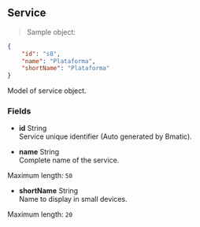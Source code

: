 
## Service

> Sample object:

```json
{
    "id": "s8",
    "name": "Plataforma",
    "shortName": "Plataforma"
}
```

Model of service object.

### Fields

* **id** <span class="param-type">String</span><br>
Service unique identifier (Auto generated by Bmatic).

* **name** <span class="param-type">String</span><br>
Complete name of the service.
<p>
    <span class="param-condition">Maximum length:</span> <code>50</code>
</p>

* **shortName** <span class="param-type">String</span><br>
Name to display in small devices.
<p>
    <span class="param-condition">Maximum length:</span> <code>20</code>
</p>
